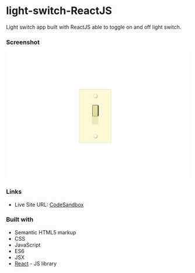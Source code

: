 # light-switch-ReactJS
Light switch app built with ReactJS able to toggle on and off light switch. 

### Screenshot

![](./screenshot.png)


### Links

- Live Site URL: [CodeSandbox](https://codesandbox.io/s/l2-soft-challenge-light-switch-stateful-component-nxc26?file=/src/App.js)


### Built with

- Semantic HTML5 markup
- CSS 
- JavaScript 
- ES6
- JSX
- [React](https://reactjs.org/) - JS library
